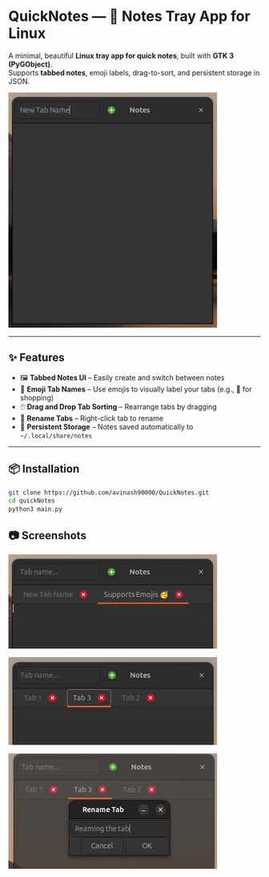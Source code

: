 # QuickNotes — 📝 Notes Tray App for Linux

A minimal, beautiful **Linux tray app for quick notes**, built with **GTK 3 (PyGObject)**.  
Supports **tabbed notes**, emoji labels, drag-to-sort, and persistent storage in JSON.

![Screenshot of Notes App](assets/full_ui.png)

---

## ✨ Features

- 🖼️ **Tabbed Notes UI** – Easily create and switch between notes
- 🥳 **Emoji Tab Names** – Use emojis to visually label your tabs (e.g., 🛒 for shopping)
- 🖱️ **Drag and Drop Tab Sorting** – Rearrange tabs by dragging
- 📝 **Rename Tabs** – Right-click tab to rename
- 💾 **Persistent Storage** – Notes saved automatically to `~/.local/share/notes`

---

## 📦 Installation

```bash
git clone https://github.com/avinash90000/QuickNotes.git
cd quickNotes
python3 main.py
```

## 📷 Screenshots

![Emoji support](assets/emoji_support.png)

![Tab Sorting](assets/tab_sorting.png)

![Tab Renaming](assets/tab_renaming.png)
